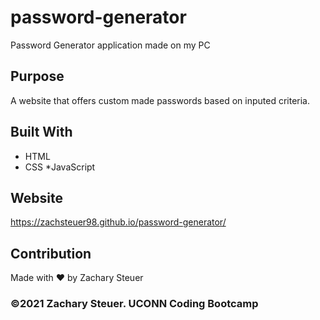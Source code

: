 # password-generator

Password Generator application made on my PC

## Purpose
A website that offers custom made passwords based on inputed criteria.

## Built With
* HTML
* CSS
*JavaScript

## Website
https://zachsteuer98.github.io/password-generator/

## Contribution
Made with ❤️ by Zachary Steuer

### ©️2021 Zachary Steuer. UCONN Coding Bootcamp
